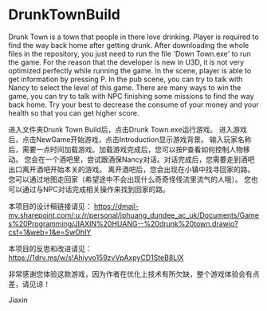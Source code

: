 # DrunkTownBuild
Drunk Town is a town that people in there love drinking. Player is required to find the way back home after getting drunk. 
After downloading the whole files in the repository, you just need to run the file 'Down Town.exe' to run the game.
For the reason that the developer is new in U3D, it is not very optimized perfectly while running the game.
In the scene, player is able to get information by pressing P.
In the pub scene, you can try to talk with Nancy to select the level of this game.
There are many ways to win the game, you can try to talk with NPC finishing some missions to find the way back home.
Try your best to decrease the consume of your money and your health so that you can get higher score.

进入文件夹Drunk Town Build后，点击Drunk Town.exe运行游戏。
进入游戏后，点击NewGame开始游戏，点击Introduction显示游戏背景。
输入玩家名称后，需要一点时间加载游戏。加载游戏完成后，您可以按P查看如何控制人物移动。
您会在一个酒吧里，尝试跟酒保Nancy对话。对话完成后，您需要走到酒吧出口离开酒吧开始本关的游戏。
离开酒吧后，您会出现在小镇中找寻回家的路。
您可以通过地图走回家（希望途中不会出现什么奇奇怪怪流里流气的人哦）。
您也可以通过与NPC对话完成相关操作来找到回家的路。

本项目的设计稿链接请见：
https://dmail-my.sharepoint.com/:u:/r/personal/jphuang_dundee_ac_uk/Documents/Games%20Programming/JIAXIN%20HUANG--%20drunk%20town.drawio?csf=1&web=1&e=SwOhIY

本项目的反思和改进请见：
https://1drv.ms/w/s!Ahiyvo159zvVpAxpyCD1SteB8LlX

非常感谢您体验这款游戏，因为作者在优化上技术有所欠缺，整个游戏体验会有点差，请见谅！

Jiaxin
